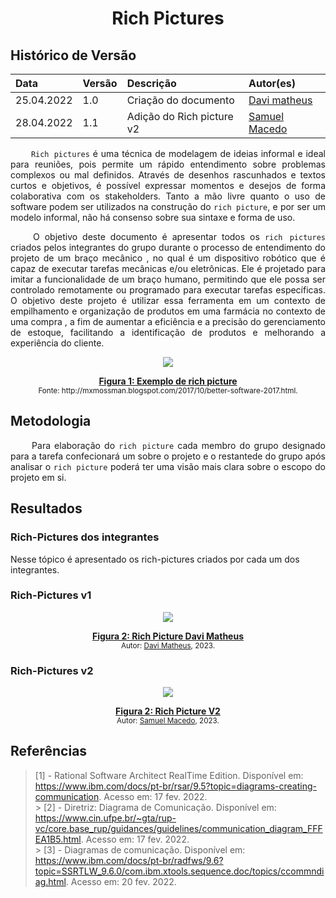 # <center> Rich Pictures

## Histórico de Versão<br>
|    Data    | Versão | Descrição            | Autor(es)       |
| :- | :- | :- | :- |
| 25.04.2022 |  1.0   | Criação do documento | [Davi matheus](https://github.com/DaviMatheus) |
| 28.04.2022 |  1.1   | Adição do Rich picture v2 | [Samuel Macedo](https://github.com/Samuelcastro7) |


<p align="justify">&emsp;&emsp;
<code>Rich pictures</code> é uma técnica de modelagem de ideias informal e ideal para reuniões, pois permite um rápido entendimento sobre problemas complexos ou mal definidos. Através de desenhos rascunhados e textos curtos e objetivos, é possível expressar momentos e desejos de forma colaborativa com os stakeholders. Tanto a mão livre quanto o uso de software podem ser utilizados na construção do <code>rich picture</code>, e por ser um modelo informal, não há consenso sobre sua sintaxe e forma de uso.
</p>
<p align="justify">&emsp;&emsp;
O objetivo deste documento é apresentar todos os <code>rich pictures</code> criados pelos integrantes do grupo durante o processo de entendimento do projeto de um braço mecânico , no qual é um dispositivo robótico que é capaz de executar tarefas mecânicas e/ou eletrônicas. Ele é projetado para imitar a funcionalidade de um braço humano, permitindo que ele possa ser controlado remotamente ou programado para executar tarefas específicas. O objetivo deste projeto é utilizar essa ferramenta em um contexto de empilhamento e organização de produtos em uma farmácia no contexto de uma compra , a fim de aumentar a eficiência e a precisão do gerenciamento de estoque, facilitando a identificação de produtos e melhorando a experiência do cliente.
</p>



<p align='center'>
    <img src='./assets/RichPicture.png'>
    <figcaption align='center'>
        <b>
            <a href='./assets/RichPicture.png'>
               Figura 1: Exemplo de rich picture
            </a>
        </b>   
        <br>
        <small>Fonte: http://mxmossman.blogspot.com/2017/10/better-software-2017.html.</small>
    </figcaption>
</p>

## Metodologia
<p align="justify">&emsp;&emsp;
 Para elaboração do <code>rich picture</code> cada membro do grupo designado para a tarefa confecionará um sobre o projeto e o restantede do grupo após analisar o <code>rich picture</code> poderá ter uma visão mais clara sobre o escopo do projeto em si.
</p>

## Resultados

### Rich-Pictures dos integrantes

Nesse tópico é apresentado os rich-pictures criados por cada um dos integrantes.


### Rich-Pictures v1

<p align='center'>
    <img src='./assets/RichPicture_Davi.png'>
    <figcaption align='center'>
        <b>
            <a href='./assets/RichPicture_Davi.png'>
               Figura 2: Rich Picture Davi Matheus
            </a>
        </b>   
        <br>
        <small>Autor: <a href='https://github.com/DaviMatheus'>Davi Matheus</a>, 2023.</small>
    </figcaption>
</p>

### Rich-Pictures v2

<p align='center'>
    <img src='./assets/RichPicture_Samuel.png'>
    <figcaption align='center'>
        <b>
            <a href='./assets/RichPicture_Davi.png'>
               Figura 2: Rich Picture V2
            </a>
        </b>   
        <br>
        <small>Autor: <a href='https://github.com/Samuelcastro7'>Samuel Macedo</a>, 2023.</small>
    </figcaption>
</p>


## Referências

> [1] - Rational Software Architect RealTime Edition. Disponível em: <https://www.ibm.com/docs/pt-br/rsar/9.5?topic=diagrams-creating-communication>. Acesso em: 17 fev. 2022. <br> > [2] - Diretriz: Diagrama de Comunicação. Disponível em: <https://www.cin.ufpe.br/~gta/rup-vc/core.base_rup/guidances/guidelines/communication_diagram_FFFEA1B5.html>. Acesso em: 17 fev. 2022. <br> > [3] - Diagramas de comunicação. Disponível em: <https://www.ibm.com/docs/pt-br/radfws/9.6?topic=SSRTLW_9.6.0/com.ibm.xtools.sequence.doc/topics/ccommndiag.html>. Acesso em: 20 fev. 2022. <br>



